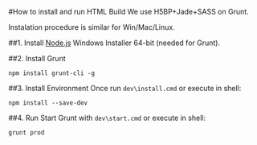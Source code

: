 #How to install and run HTML Build
We use H5BP+Jade+SASS on Grunt.

Instalation procedure is similar for Win/Mac/Linux.

##1. Install [Node.js](http://nodejs.org/download/)
Windows Installer 64-bit (needed for Grunt).

##2. Install Grunt
```
npm install grunt-cli -g
```

##3. Install Environment
Once run `dev\install.cmd` or execute in shell:
```shell
npm install --save-dev
```

##4. Run
Start Grunt with `dev\start.cmd` or execute in shell:
```shell
grunt prod
```
